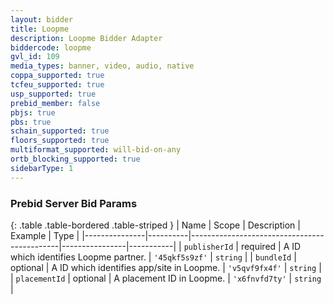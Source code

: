 ```yaml
---
layout: bidder
title: Loopme
description: Loopme Bidder Adapter
biddercode: loopme
gvl_id: 109
media_types: banner, video, audio, native
coppa_supported: true
tcfeu_supported: true
usp_supported: true
prebid_member: false
pbjs: true
pbs: true
schain_supported: true
floors_supported: true
multiformat_supported: will-bid-on-any
ortb_blocking_supported: true
sidebarType: 1
---
```


### Prebid Server Bid Params

{: .table .table-bordered .table-striped }
| Name          | Scope    | Description                                 | Example        | Type      |
|---------------|----------|---------------------------------------------|----------------|-----------|
| `publisherId` | required | A ID which identifies Loopme partner.       | `'45qkf5s9zf'` | `string`  |
| `bundleId`    | optional | A ID which identifies app/site in Loopme.   | `'v5qvf9fx4f'` | `string`  |
| `placementId` | optional | A placement ID in Loopme.                   | `'x6fnvfd7ty'` | `string`  |
